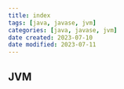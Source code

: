 ```yaml
---
title: index
tags: [java, javase, jvm]
categories: [java, javase, jvm]
date created: 2023-07-10
date modified: 2023-07-11
---
```


## JVM